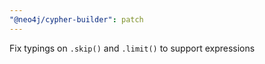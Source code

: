```yaml
---
"@neo4j/cypher-builder": patch
---
```


Fix typings on `.skip()` and `.limit()` to support expressions
